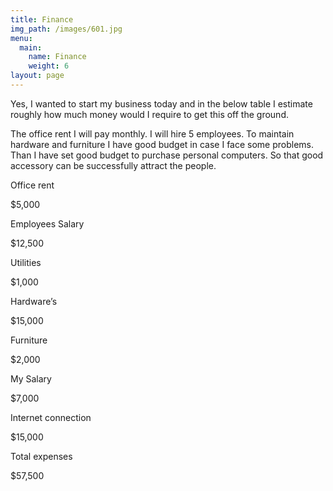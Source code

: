 ```yaml
---
title: Finance
img_path: /images/601.jpg
menu:
  main:
    name: Finance
    weight: 6
layout: page
---
```

Yes, I wanted to start my business today and in the below table I estimate roughly how much money would I require to get this off the ground.

The office rent I will pay monthly. I will hire 5 employees. To maintain hardware and furniture I have good budget in case I face some problems. Than I have set good budget to purchase personal computers. So that good accessory can be successfully attract the people.

Office rent

$5,000

Employees Salary

$12,500

Utilities

$1,000

Hardware’s

$15,000

Furniture

$2,000

My Salary

$7,000

Internet connection

$15,000

Total expenses

$57,500
